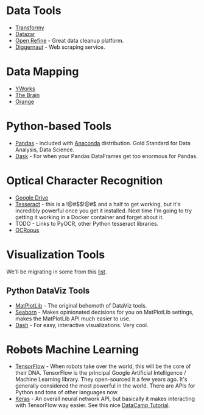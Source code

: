# Data Tools

- [Transformy](https://www.transformy.io/#/)
- [Datazar](https://www.datazar.com)
- [Open Refine](http://openrefine.org/) - Great data cleanup platform.
- [Diggernaut](https://www.diggernaut.com/) - Web scraping service.

# Data Mapping
- [YWorks](https://www.yworks.com/products/yed)
- [The Brain](http://www.thebrain.com/)
- [Orange]()

# Python-based Tools
- [Pandas](http://pandas.pydata.org/) - included with [Anaconda](https://www.continuum.io/downloads) distribution. Gold Standard for Data Analysis, Data Science.
- [Dask](https://dask.pydata.org/en/latest/) - For when your Pandas DataFrames get too enormous for Pandas. 

# Optical Character Recognition
- [Google Drive](https://support.google.com/drive/answer/176692)
- [Tesseract](https://github.com/tesseract-ocr/tesseract) - this is a !@#$$!@#$ and a half to get working, but it's incredibly powerful once you get it installed. Next time I'm going to try getting it working in a Docker container and forget about it.
- TODO - Links to PyOCR, other Python tesseract libraries.
- [OCRopus](https://github.com/tmbdev/ocropy)

# Visualization Tools

We'll be migrating in some from this [list](https://docs.google.com/spreadsheets/d/1zkDKbi144mrDl7NSPMTRKyjdX8qfiL8MSlUw2z_dEIE/edit?usp=drivesdk).

## Python DataViz Tools

- [MatPlotLib](http://matplotlib.org/) - The original behemoth of DataViz tools. 
- [Seaborn](https://seaborn.pydata.org/) - Makes opinionated decisions for you on MatPlotLib settings, makes the MatPlotLib API much easier to use. 
- [Dash](https://plot.ly/products/dash/) - For easy, interactive visualizations. Very cool. 


# ~~Robots~~ Machine Learning
- [TensorFlow](https://www.tensorflow.org/) - When robots take over the world, this will be the core of their DNA. TensorFlow is the principal Google Artificial Intelligence / Machine Learning library. They open-sourced it a few years ago. It's generally considered the most powerful in the world. There are APIs for Python and tons of other languages now.
- [Keras](https://keras.io/) - An overall neural network API, but basically it makes interacting with TensorFlow way easier. See this nice [DataCamp Tutorial](https://www.datacamp.com/community/tutorials/deep-learning-python).
